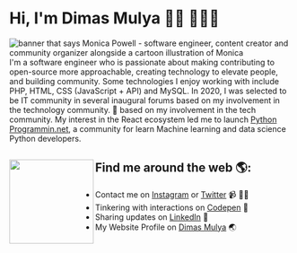 # Hi, I'm Dimas Mulya 👋🏾 👩🏾‍💻

<img src="https://media.giphy.com/media/RbDKaczqWovIugyJmW/giphy.gif" alt="banner that says Monica Powell - software engineer, content creator and community organizer alongside a cartoon illustration of Monica">
I'm a software engineer who is passionate about making contributing to open-source more approachable, creating technology to elevate people, and building community. Some technologies I enjoy working with include PHP, HTML, CSS (JavaScript + API) and MySQL. In 2020, I was selected to be IT community in several inaugural forums based on my involvement in the technology community. 🌟</a> based on my involvement in the tech community.  My interest in the React ecosystem led me to launch <a href="https://pythonprogramming.net/">Python Programmin.net</a>, a community for learn Machine learning and data science Python developers.

## Find me around the web 🌎: <img align="left" width="150" height="150" src="https://media.giphy.com/media/u2pmTWUi0MXjyrMaVj/giphy.gif"></a>
- Contact me on <a href="https://www.instagram.com/dmsmulya_">Instagram</a> or <a href="https://twitter.com/Hanma2302">Twitter</a> 📹 ✍🏾
- Tinkering with interactions on <a href="https://codepen.io/HanmaShuji"> Codepen</a> 🏓
- Sharing updates on <a href="https://www.linkedin.com/in/dimas-mulya-8552191b7/">LinkedIn</a> 💼
- My Website Profile on <a href="http://dimsmly.rf.gd/?i=1">Dimas Mulya</a> 🌏
